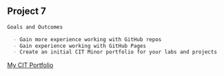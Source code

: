 ## Project 7

``` markdown
Goals and Outcomes

  - Gain more experience working with GitHub repos
  - Gain experience working with GitHub Pages
  - Create an initial CIT Minor portfolio for your labs and projects

```

[My CIT Portfolio](https://killua-boop.github.io/emily-deng-portfolio.github.io/)
